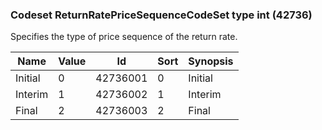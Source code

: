 ### Codeset ReturnRatePriceSequenceCodeSet type int (42736)

Specifies the type of price sequence of the return rate.

| Name    | Value | Id       | Sort | Synopsis |
|---------|-------|----------|------|----------|
| Initial | 0     | 42736001 | 0    | Initial  |
| Interim | 1     | 42736002 | 1    | Interim  |
| Final   | 2     | 42736003 | 2    | Final    |

